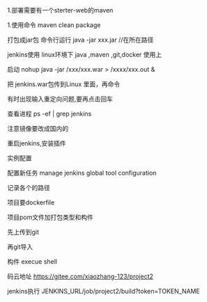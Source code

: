 1.部署需要有一个sterter-web的maven

1.使用命令
maven clean package

打包成jar包
命令行运行
java -jar xxx.jar  //在所在路径


jenkins使用
linux环境下  java ,maven ,git,docker 使用上

启动
nohup java -jar /xxx/xxx.war > /xxxx/xxx.out & 

把 jenkins.war包传到Linux  里面，再命令

有时出现输入重定向问题,要再点击回车

查看进程
ps -ef | grep jenkins

注意镜像要改成国内的

重启jenkins,安装插件

实例配置

配置新任务
manage jenkins
global tool configuration

记录各个的路径

项目要dockerfile

项目pom文件加打包类型和构件

先上传到git

再git导入

构件
execue shell

码云地址
https://gitee.com/xiaozhang-123/project2

jenkins执行
JENKINS_URL/job/project2/build?token=TOKEN_NAME